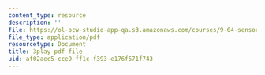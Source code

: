 ```yaml
---
content_type: resource
description: ''
file: https://ol-ocw-studio-app-qa.s3.amazonaws.com/courses/9-04-sensory-systems-fall-2013/af02aec5cce9ff1cf393e176f571f743_Z937cqa--P8.pdf
file_type: application/pdf
resourcetype: Document
title: 3play pdf file
uid: af02aec5-cce9-ff1c-f393-e176f571f743
---
```

